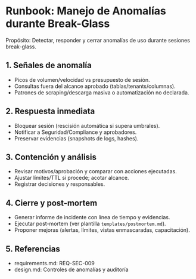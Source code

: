 # Runbook: Manejo de Anomalías durante Break-Glass

Propósito: Detectar, responder y cerrar anomalías de uso durante sesiones break-glass.

## 1. Señales de anomalía
- Picos de volumen/velocidad vs presupuesto de sesión.
- Consultas fuera del alcance aprobado (tablas/tenants/columnas).
- Patrones de scraping/descarga masiva o automatización no declarada.

## 2. Respuesta inmediata
- Bloquear sesión (rescisión automática si supera umbrales).
- Notificar a Seguridad/Compliance y aprobadores.
- Preservar evidencias (snapshots de logs, hashes).

## 3. Contención y análisis
- Revisar motivos/aprobación y comparar con acciones ejecutadas.
- Ajustar límites/TTL si procede; acotar alcance.
- Registrar decisiones y responsables.

## 4. Cierre y post-mortem
- Generar informe de incidente con línea de tiempo y evidencias.
- Ejecutar post-mortem (ver plantilla `templates/postmortem.md`).
- Proponer mejoras (alertas, límites, vistas enmascaradas, capacitación).

## 5. Referencias
- requirements.md: REQ-SEC-009
- design.md: Controles de anomalías y auditoría


